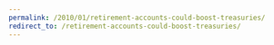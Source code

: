 ```yaml
---
permalink: /2010/01/retirement-accounts-could-boost-treasuries/
redirect_to: /retirement-accounts-could-boost-treasuries/
---
```

